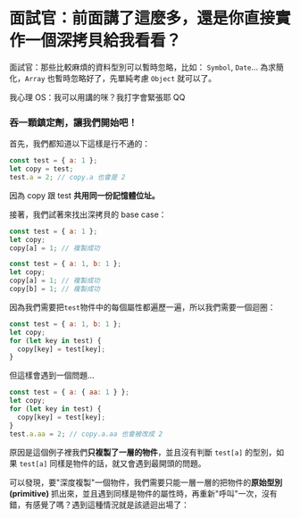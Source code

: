 # 面試官：前面講了這麼多，還是你直接實作一個深拷貝給我看看？

面試官：那些比較麻煩的資料型別可以暫時忽略，比如： `Symbol`, `Date`...
為求簡化，`Array` 也暫時忽略好了，先單純考慮 `Object` 就可以了。

我心理 OS：我可以用講的咪？我打字會緊張耶 QQ

### 吞一顆鎮定劑，讓我們開始吧！

首先，我們都知道以下這樣是行不通的：

```js
const test = { a: 1 };
let copy = test;
test.a = 2; // copy.a 也會是 2
```

因為 copy 跟 test **共用同一份記憶體位址。**

接著，我們試著來找出深拷貝的 base case：

```js
const test = { a: 1 };
let copy;
copy[a] = 1; // 複製成功
```

```js
const test = { a: 1, b: 1 };
let copy;
copy[a] = 1; // 複製成功
copy[b] = 1; // 複製成功
```

因為我們需要把`test`物件中的每個屬性都遍歷一遍，所以我們需要一個迴圈：

```js
const test = { a: 1, b: 1 };
let copy;
for (let key in test) {
  copy[key] = test[key];
}
```

但這樣會遇到一個問題...

```js
const test = { a: { aa: 1 } };
let copy;
for (let key in test) {
  copy[key] = test[key];
}
test.a.aa = 2; // copy.a.aa 也會被改成 2
```

原因是這個例子裡我們**只複製了一層的物件**，並且沒有判斷 `test[a]` 的型別，如果 `test[a]` 同樣是物件的話，就又會遇到最開頭的問題。

可以發現，要"深度複製"一個物件，我們需要只能一層一層的把物件的**原始型別 (primitive)** 抓出來，並且遇到同樣是物件的屬性時，再重新"呼叫"一次，沒有錯，有感覺了嗎？遇到這種情況就是該遞迴出場了：
